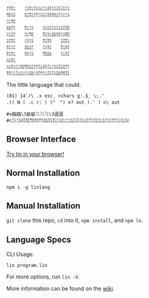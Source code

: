 ```
㍌㌠　　㌄㌠㌂㍖㌭㌇㍊㌲㌲㍊
㌖㌲　　㌮㌟㍌㌡㌫㌗㌗㍈㍑㌄
㌭㌖　　　　　　　　　　　　
㌚㌽　　㌠㌄　　㍇㌲㍊㍑㌶㌕
㍑㍈　　㍇㌖　　㌟㍔㌚㌗㌡㌕
㌶㌟　　㌡㌡　　㌟㌗　　㌶㌠
㌟㍊　　㌚㍈　　㌂㌟　　㌠㌇
㌟㌠　　㌗㌄　　㌖㌚　　㍑㌟
㍖㌠　　　　　　　　　　　　
㍖㌠㌭㌕㌖㌮㍌㌴㌇㌴㌄㌶㌶㌽
㌗㍑㌴㌫㌭㌚㌄㌙㌭㌲㌂㌚㌖㌟
```

The little language that could.

```
(01) 14`/\ .x esc_ <chars g:.$_ \;.'
.(( N ( .c r: ) ("　") e? out ).' ) n\ out

#x㿳㿳\3㼳㼳㌳㌳㌳\3㿿㿿
#c㌂㌄㌇㌕㌖㌗㌙㌚㌟㌠㌡㌫㌭㌮㌲㌴㌶㌽㍃㍇㍈㍊㍌㍑㍔㍖
```

## Browser Interface

[Try lin in your browser!](https://replit.com/@molarmanful/try-lin)

## Normal Installation

    npm i -g linlang

## Manual Installation

`git clone` this repo, `cd` into it, `npm install`, and `npm ln`.

## Language Specs

CLI Usage:

    lin program.lin

For more options, run `lin -h`.

More information can be found on the [wiki](https://github.com/molarmanful/lin/wiki).